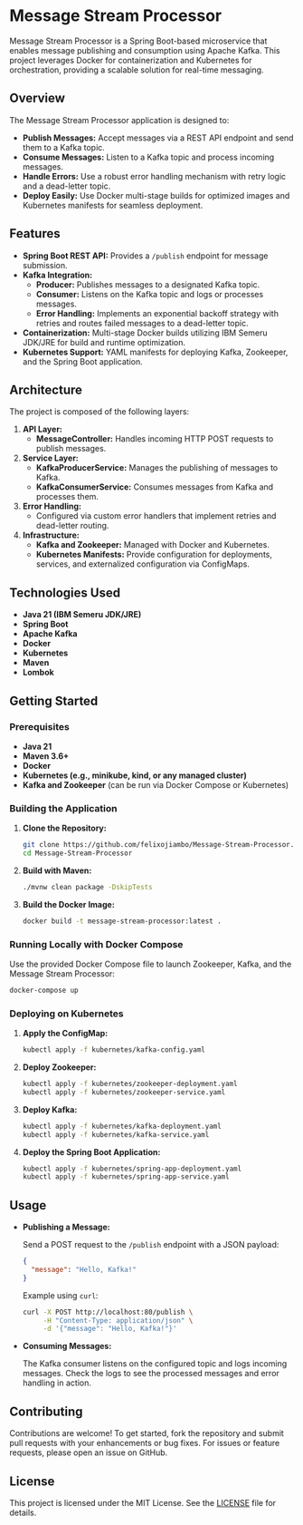 # Message Stream Processor

Message Stream Processor is a Spring Boot-based microservice that enables message publishing and consumption using Apache Kafka. This project leverages Docker for containerization and Kubernetes for orchestration, providing a scalable solution for real-time messaging.

## Overview

The Message Stream Processor application is designed to:

- **Publish Messages:** Accept messages via a REST API endpoint and send them to a Kafka topic.
- **Consume Messages:** Listen to a Kafka topic and process incoming messages.
- **Handle Errors:** Use a robust error handling mechanism with retry logic and a dead-letter topic.
- **Deploy Easily:** Use Docker multi-stage builds for optimized images and Kubernetes manifests for seamless deployment.

## Features

- **Spring Boot REST API:** Provides a `/publish` endpoint for message submission.
- **Kafka Integration:** 
  - **Producer:** Publishes messages to a designated Kafka topic.
  - **Consumer:** Listens on the Kafka topic and logs or processes messages.
  - **Error Handling:** Implements an exponential backoff strategy with retries and routes failed messages to a dead-letter topic.
- **Containerization:** Multi-stage Docker builds utilizing IBM Semeru JDK/JRE for build and runtime optimization.
- **Kubernetes Support:** YAML manifests for deploying Kafka, Zookeeper, and the Spring Boot application.

## Architecture

The project is composed of the following layers:

1. **API Layer:**
   - **MessageController:** Handles incoming HTTP POST requests to publish messages.
2. **Service Layer:**
   - **KafkaProducerService:** Manages the publishing of messages to Kafka.
   - **KafkaConsumerService:** Consumes messages from Kafka and processes them.
3. **Error Handling:**
   - Configured via custom error handlers that implement retries and dead-letter routing.
4. **Infrastructure:**
   - **Kafka and Zookeeper:** Managed with Docker and Kubernetes.
   - **Kubernetes Manifests:** Provide configuration for deployments, services, and externalized configuration via ConfigMaps.

## Technologies Used

- **Java 21 (IBM Semeru JDK/JRE)**
- **Spring Boot**
- **Apache Kafka**
- **Docker**
- **Kubernetes**
- **Maven**
- **Lombok**

## Getting Started

### Prerequisites

- **Java 21**
- **Maven 3.6+**
- **Docker**
- **Kubernetes (e.g., minikube, kind, or any managed cluster)**
- **Kafka and Zookeeper** (can be run via Docker Compose or Kubernetes)

### Building the Application

1. **Clone the Repository:**

   ```bash
   git clone https://github.com/felixojiambo/Message-Stream-Processor.git
   cd Message-Stream-Processor
   ```

2. **Build with Maven:**

   ```bash
   ./mvnw clean package -DskipTests
   ```

3. **Build the Docker Image:**

   ```bash
   docker build -t message-stream-processor:latest .
   ```

### Running Locally with Docker Compose

Use the provided Docker Compose file to launch Zookeeper, Kafka, and the Message Stream Processor:

```bash
docker-compose up
```

### Deploying on Kubernetes

1. **Apply the ConfigMap:**

   ```bash
   kubectl apply -f kubernetes/kafka-config.yaml
   ```

2. **Deploy Zookeeper:**

   ```bash
   kubectl apply -f kubernetes/zookeeper-deployment.yaml
   kubectl apply -f kubernetes/zookeeper-service.yaml
   ```

3. **Deploy Kafka:**

   ```bash
   kubectl apply -f kubernetes/kafka-deployment.yaml
   kubectl apply -f kubernetes/kafka-service.yaml
   ```

4. **Deploy the Spring Boot Application:**

   ```bash
   kubectl apply -f kubernetes/spring-app-deployment.yaml
   kubectl apply -f kubernetes/spring-app-service.yaml
   ```

## Usage

- **Publishing a Message:**

  Send a POST request to the `/publish` endpoint with a JSON payload:

  ```json
  {
    "message": "Hello, Kafka!"
  }
  ```

  Example using `curl`:

  ```bash
  curl -X POST http://localhost:80/publish \
       -H "Content-Type: application/json" \
       -d '{"message": "Hello, Kafka!"}'
  ```

- **Consuming Messages:**

  The Kafka consumer listens on the configured topic and logs incoming messages. Check the logs to see the processed messages and error handling in action.

## Contributing

Contributions are welcome! To get started, fork the repository and submit pull requests with your enhancements or bug fixes. For issues or feature requests, please open an issue on GitHub.

## License

This project is licensed under the MIT License. See the [LICENSE](LICENSE) file for details.
